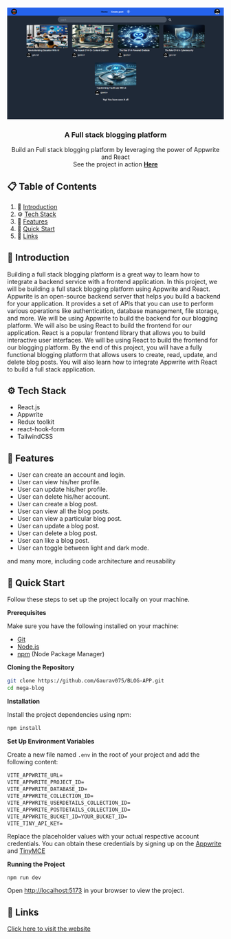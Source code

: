 <div align="center">
  <br />
    <a href="#" >
      <img src="home.png" alt="Project Banner">
    </a>
  <br />

  <h3 align="center">A Full stack blogging platform</h3>

   <div align="center">
    Build an Full stack blogging platform by leveraging the power of Appwrite and React <br>
    See the project in action <a href="https://mega-blog-coral.vercel.app/" target="_blank"><b>Here</b></a>
    </div>
</div>

## 📋 <a name="table">Table of Contents</a>

1. 🤖 [Introduction](#introduction)
2. ⚙️ [Tech Stack](#tech-stack)
3. 🔋 [Features](#features)
4. 🤸 [Quick Start](#quick-start)
5. 🔗 [Links](#links)

## <a name="introduction">🤖 Introduction</a>

Building a full stack blogging platform is a great way to learn how to integrate a backend service with a frontend application. In this project, we will be building a full stack blogging platform using Appwrite and React. Appwrite is an open-source backend server that helps you build a backend for your application. It provides a set of APIs that you can use to perform various operations like authentication, database management, file storage, and more. We will be using Appwrite to build the backend for our blogging platform. We will also be using React to build the frontend for our application. React is a popular frontend library that allows you to build interactive user interfaces. We will be using React to build the frontend for our blogging platform. By the end of this project, you will have a fully functional blogging platform that allows users to create, read, update, and delete blog posts. You will also learn how to integrate Appwrite with React to build a full stack application.

## <a name="tech-stack">⚙️ Tech Stack</a>

- React.js
- Appwrite
- Redux toolkit
- react-hook-form
- TailwindCSS

## <a name="features">🔋 Features</a>

- User can create an account and login.
- User can view his/her profile.
- User can update his/her profile.
- User can delete his/her account.
- User can create a blog post.
- User can view all the blog posts.
- User can view a particular blog post.
- User can update a blog post.
- User can delete a blog post.
- User can like a blog post.
- User can toggle between light and dark mode.

and many more, including code architecture and reusability

## <a name="quick-start">🤸 Quick Start</a>

Follow these steps to set up the project locally on your machine.

**Prerequisites**

Make sure you have the following installed on your machine:

- [Git](https://git-scm.com/)
- [Node.js](https://nodejs.org/en)
- [npm](https://www.npmjs.com/) (Node Package Manager)

**Cloning the Repository**

```bash
git clone https://github.com/Gaurav075/BLOG-APP.git
cd mega-blog
```

**Installation**

Install the project dependencies using npm:

```bash
npm install
```

**Set Up Environment Variables**

Create a new file named `.env` in the root of your project and add the following content:

```env
VITE_APPWRITE_URL=
VITE_APPWRITE_PROJECT_ID=
VITE_APPWRITE_DATABASE_ID=
VITE_APPWRITE_COLLECTION_ID=
VITE_APPWRITE_USERDETAILS_COLLECTION_ID=
VITE_APPWRITE_POSTDETAILS_COLLECTION_ID=
VITE_APPWRITE_BUCKET_ID=YOUR_BUCKET_ID=
VITE_TINY_API_KEY=
```

Replace the placeholder values with your actual respective account credentials. You can obtain these credentials by signing up on the [Appwrite](https://appwrite.io/) and [TinyMCE](https://www.tiny.cloud/)

**Running the Project**

```bash
npm run dev
```

Open [http://localhost:5173](http://localhost:5173) in your browser to view the project.

## <a name="links">🔗 Links</a>

[Click here to visit the website](https://blog-app-tawny-psi.vercel.app/)
